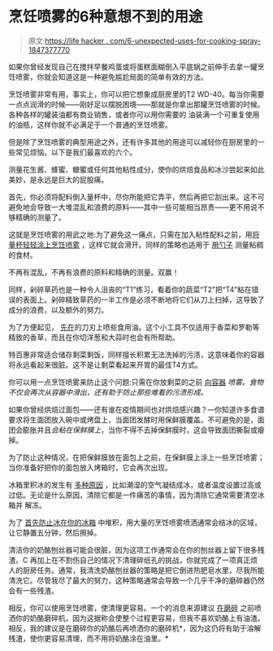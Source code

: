 # 烹饪喷雾的6种意想不到的用途

> 原文:[https://life hacker . com/6-unexpected-uses-for-cooking-spray-1847377770](https://lifehacker.com/6-unexpected-uses-for-cooking-spray-1847377770)

如果你曾经发现自己在搅拌早餐鸡蛋或将蛋糕面糊倒入平底锅之前伸手去拿一罐烹饪喷雾，你就会知道这是一种避免尴尬局面的简单有效的方法。

烹饪喷雾非常有用，事实上，你可以把它想象成厨房里的T2 WD-40。每当你需要一点点润滑的时候——刚好足以摆脱困境——那就是你拿出那罐烹饪喷雾的时候。各种各样的罐装油都有商业销售，或者你可以用你需要的 油装满一个可重复使用的油瓶，这样你就不必满足于一个普通的烹饪喷雾。

但是除了烹饪喷雾的典型用途之外，还有许多其他的用途可以减轻你在厨房里的一些常见烦恼。以下是我们最喜欢的六个。

测量花生酱、蜂蜜、糖蜜或任何其他粘性成分，使你的烘焙食品和冰沙尝起来如此美妙，是永远是巨大的屁股痛。

首先，你必须将配料倒入量杯中，尽你所能把它弄平，然后再把它刮出来。这不可避免地会导致一大堆混乱和浪费的原料——其中一些可能相当昂贵——更不用说不够精确的测量了。

这就是烹饪喷雾的用武之地:为了避免这一痛点，只需在加入粘性配料之前，用[将量杯轻轻涂上烹饪喷雾](https://www.thekitchn.com/smart-trick-measuring-peanut-butter-23203256?amp=1) ，这样它就会滑开。同样的策略也适用于 [用勺子](https://lifehacker.com/oil-up-a-spoon-before-measuring-something-sticky-5978078) 测量粘稠的食材。

不再有混乱，不再有浪费的原料和精确的测量。双赢！

同样，剁碎草药也是一种令人沮丧的“T1”练习，看着你的蔬菜“T2”把“T4”粘在错误的表面上。剁碎精致草药的一半工作是必须不断地将它们从刀上扫掉，这导致了成分的浪费，以及额外的努力。

为了方便起见， [先在](https://lifehacker.com/keep-herbs-from-sticking-to-your-knife-with-cooking-spr-1596912268)的刀刃上喷些食用油。这个小工具不仅适用于香菜和罗勒等精致的香草，而且在你切洋葱和大蒜时也会有所帮助。

特百惠非常适合储存剩菜剩饭，同样擅长积累无法洗掉的污渍，这意味着你的容器将永远看起来很脏。这不是让剩菜看起来开胃的最佳T4方式。

你可以用一点烹饪喷雾来防止这个问题:只需在你放剩菜的之前 [向容器](https://food-hacks.wonderhowto.com/how-to/5-must-know-kitchen-hacks-for-cooking-spray-0154813/) *喷雾。食物不仅会再次从容器中滑出，还有助于防止那些难看的污渍形成。*

如果你曾经烘焙过面包——还有谁在疫情期间也对烘焙感兴趣？—你知道许多食谱要求将生面团放入碗中或烤盘上，当面团发酵时用保鲜膜覆盖。不可避免的是，面团会膨胀并且*会粘在保鲜膜上*，当你不得不去掉保鲜膜时，这会导致面团撕裂或瘪掉。

为了防止这种情况，在把保鲜膜放在面包上之前，在保鲜膜上涂上一些烹饪喷雾；当你准备好把你的面包放入烤箱时，它会再次出现。

冰箱里积冰的发生有 [多种原因](https://www.applianceworldonline.com/hub/bosch-how-to-fix-ice-build-up-in-your-freezer-appliance-world/) ，比如潮湿的空气凝结成冰，或者温度设置过高或过低。无论是什么原因，清除它都是一件痛苦的事情，因为清除它通常需要清空冰箱并 解冻。

为了 [首先防止冰在你的冰箱](https://food-hacks.wonderhowto.com/how-to/5-must-know-kitchen-hacks-for-cooking-spray-0154813/) 中堆积，用大量的烹饪喷雾喷洒通常会结冰的区域，让它静置五分钟，然后擦掉。

清洁你的奶酪刨丝器可能会很脏，因为这项工作通常会在你的刨丝器上留下很多残渣。C 再加上在不割伤自己的情况下清理碎纸孔的挑战，你就完成了一项真正烦人的厨房任务。通常，我清洗奶酪刨丝器的策略是把它倒进热肥皂水里，尽我所能清洗它。尽管我尽了最大的努力，这种策略通常会导致一个几乎干净的磨碎器仍然会有一些残渣。

相反，你可以使用烹饪喷雾，使清理更容易。一个的消息来源建议 [在磨碎](https://simplyshellie.com/cooking-spray-hacks) 之前喷洒你的奶酪磨碎机，因为这据称会使整个过程更容易，但我不喜欢奶酪上有油渣。相反，我的建议是在磨碎你的奶酪后再喷洒你的磨碎机*，因为这仍将有助于溶解残渣，使你更容易清理，而不用将奶酪涂在油里。*